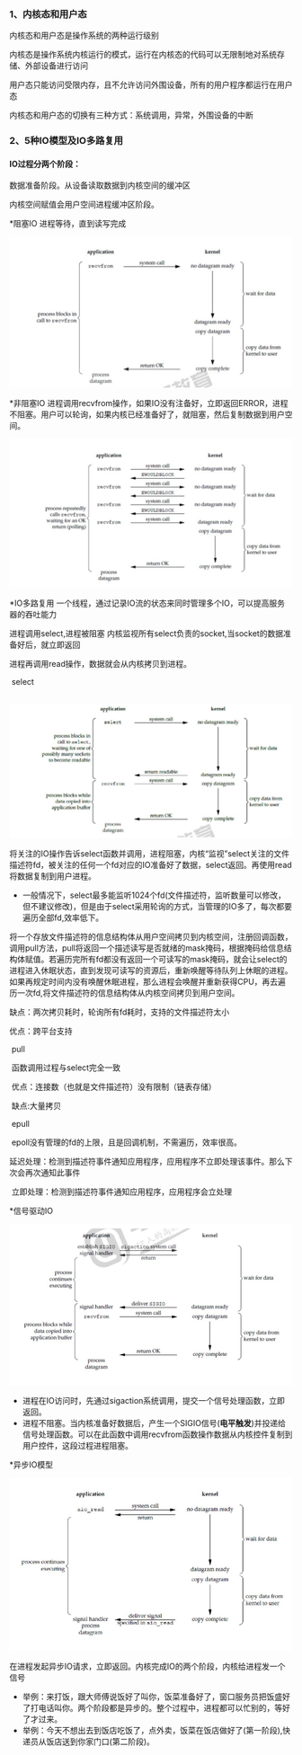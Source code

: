 ### 1、内核态和用户态

内核态和用户态是操作系统的两种运行级别

内核态是操作系统内核运行的模式，运行在内核态的代码可以无限制地对系统存储、外部设备进行访问

用户态只能访问受限内存，且不允许访问外围设备，所有的用户程序都运行在用户态

内核态和用户态的切换有三种方式：系统调用，异常，外围设备的中断

### 2、5种IO模型及IO多路复用

#### IO过程分两个阶段：

数据准备阶段。从设备读取数据到内核空间的缓冲区

内核空间赋值会用户空间进程缓冲区阶段。

*阻塞IO  进程等待，直到读写完成

![](<https://github.com/xrg123/note/blob/master/image/IO1.png>)

*非阻塞IO 进程调用recvfrom操作，如果IO没有注备好，立即返回ERROR，进程不阻塞。用户可以轮询，如果内核已经准备好了，就阻塞，然后复制数据到用户空间。

![](<https://github.com/xrg123/note/blob/master/image/IO2.png>)

*IO多路复用   一个线程，通过记录IO流的状态来同时管理多个IO，可以提高服务器的吞吐能力

进程调用select,进程被阻塞   内核监视所有select负责的socket,当socket的数据准备好后，就立即返回

进程再调用read操作，数据就会从内核拷贝到进程。

​	select

​	![](<https://github.com/xrg123/note/blob/master/image/IO3.png>)

​	将关注的IO操作告诉select函数并调用，进程阻塞，内核“监视”select关注的文件描述符fd，被关注的任何一个fd对应的IO准备好了数据，select返回。再使用read将数据复制到用户进程。

- 一般情况下，select最多能监听1024个fd(文件描述符，监听数量可以修改，但不建议修改)，但是由于select采用轮询的方式，当管理的IO多了，每次都要遍历全部fd,效率低下。

​	将一个存放文件描述符的信息结构体从用户空间拷贝到内核空间，注册回调函数，调用pull方法，pull将返回一个描述读写是否就绪的mask掩码，根据掩码给信息结构体赋值。若遍历完所有fd都没有返回一个可读写的mask掩码，就会让select的进程进入休眠状态，直到发现可读写的资源后，重新唤醒等待队列上休眠的进程。如果再规定时间内没有唤醒休眠进程，那么进程会唤醒并重新获得CPU，再去遍历一次fd,将文件描述符的信息结构体从内核空间拷贝到用户空间。

缺点：两次拷贝耗时，轮询所有fd耗时，支持的文件描述符太小

优点：跨平台支持

​	pull

​	函数调用过程与select完全一致

​	优点：连接数（也就是文件描述符）没有限制（链表存储）

​	缺点:大量拷贝

​	epull

​	epoll没有管理的fd的上限，且是回调机制，不需遍历，效率很高。

​	延迟处理：检测到描述符事件通知应用程序，应用程序不立即处理该事件。那么下次会再次通知此事件

​	立即处理：检测到描述符事件通知应用程序，应用程序会立处理

*信号驱动IO

![](<https://github.com/xrg123/note/blob/master/image/IO4.png>)

- 进程在IO访问时，先通过sigaction系统调用，提交一个信号处理函数，立即返回。
- 进程不阻塞。当内核准备好数据后，产生一个SIGIO信号(**电平触发**)并投递给信号处理函数。可以在此函数中调用recvfrom函数操作数据从内核控件复制到用户控件，这段过程进程阻塞。

*异步IO模型

![](<https://github.com/xrg123/note/blob/master/image/IO5.png>)

在进程发起异步IO请求，立即返回。内核完成IO的两个阶段，内核给进程发一个信号

- 举例：来打饭，跟大师傅说饭好了叫你，饭菜准备好了，窗口服务员把饭盛好了打电话叫你。两个阶段都是异步的。整个过程中，进程都可以忙别的，等好了才过来。
- 举例：今天不想出去到饭店吃饭了，点外卖，饭菜在饭店做好了(第一阶段),快递员从饭店送到你家门口(第二阶段)。